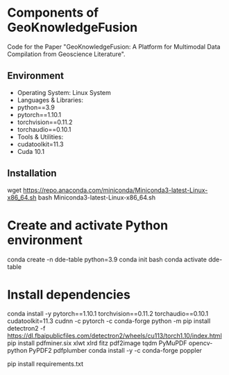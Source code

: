 # Components of GeoKnowledgeFusion

Code for the Paper "GeoKnowledgeFusion: A Platform for Multimodal Data Compilation from Geoscience Literature".

## Environment
* Operating System: Linux System
* Languages & Libraries:
* python==3.9
* pytorch==1.10.1
* torchvision==0.11.2
* torchaudio==0.10.1
* Tools & Utilities:
* cudatoolkit=11.3
* Cuda 10.1

## Installation
wget https://repo.anaconda.com/miniconda/Miniconda3-latest-Linux-x86_64.sh
bash Miniconda3-latest-Linux-x86_64.sh

# Create and activate Python environment
conda create -n dde-table python=3.9
conda init bash
conda activate dde-table

# Install dependencies
conda install -y pytorch==1.10.1 torchvision==0.11.2 torchaudio==0.10.1 cudatoolkit=11.3 cudnn -c pytorch -c conda-forge
python -m pip install detectron2 -f https://dl.fbaipublicfiles.com/detectron2/wheels/cu113/torch1.10/index.html
pip install pdfminer.six xlwt xlrd fitz pdf2image tqdm PyMuPDF opencv-python PyPDF2 pdfplumber
conda install -y -c conda-forge poppler

pip install requirements.txt


